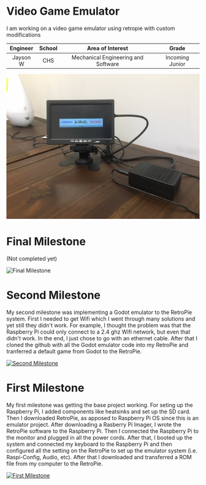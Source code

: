 ﻿# Video Game Emulator
I am working on a video game emulator using retropie with custom modifications

| **Engineer** | **School** | **Area of Interest** | **Grade** |
|:--:|:--:|:--:|:--:|
| Jayson W | CHS | Mechanical Engineering and Software | Incoming Junior

<html>
  <img src="https://raw.githubusercontent.com/Jysun21/JaysonW_BSE_Portfolio/gh-pages/thingy.JPG">
</html>
  
# Final Milestone
(Not completed yet)

![Final Milestone](https://external-content.duckduckgo.com/iu/?u=https%3A%2F%2Fst2.depositphotos.com%2F1054979%2F7093%2Fv%2F950%2Fdepositphotos_70934439-stock-illustration-not-completed-stamp.jpg&f=1&nofb=1)

# Second Milestone

My second milestone was implementing a Godot emulator to the RetroPie system. First I needed to get Wifi which I went through many solutions and yet still they didn't work. For example, I thought the problem was that the Raspberry Pi could only connect to a 2.4 ghz Wifi network, but even that didn't work. In the end, I just chose to go with an ethernet cable. After that I cloned the github with all the Godot emulator code into my RetroPie and tranferred a default game from Godot to the RetroPie.

[![Second Milestone](https://res.cloudinary.com/marcomontalbano/image/upload/v1625242987/video_to_markdown/images/youtube--lxFpv3uKi_k-c05b58ac6eb4c4700831b2b3070cd403.jpg)](https://www.youtube.com/watch?v=lxFpv3uKi_k&ab_channel=BlueStampEng "Second Milestone")
# First Milestone

My first milestone was getting the base project working. For seting up the Raspberry Pi, I added components like heatsinks and set up the SD card. Then I downloaded RetroPie, as apposed to Raspberry Pi OS since this is an emulator project. After downloading a Rasberry Pi Imager, I wrote the RetroPie software to the Raspberry Pi. Then I connected the Raspberry Pi to the monitor and plugged in all the power cords. After that, I booted up the system and connected my keyboard to the Raspberry Pi and then configured all the setting on the RetroPie to set up the emulator system (i.e. Raspi-Config, Audio, etc). After that I downloaded and transferred a ROM file from my computer to the RetroPie.

[![First Milestone](https://res.cloudinary.com/marcomontalbano/image/upload/v1625242845/video_to_markdown/images/youtube--JaPuR4l9fuw-c05b58ac6eb4c4700831b2b3070cd403.jpg)](https://www.youtube.com/watch?v=JaPuR4l9fuw&ab_channel=BlueStampEng "First Milestone")
